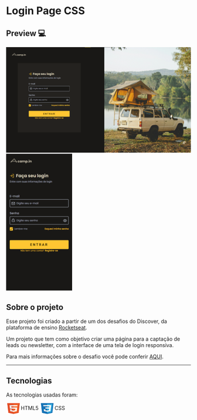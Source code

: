 # Login Page CSS
## Preview 💻

<div style="display: inline-block">
  <img src="./Preview/loginForm-DescktopLayout.png" width="670px"/>
  <img src="./Preview/loginForm-MobileLayout.png" width="180px"/>
</div>


## Sobre o projeto 

Esse projeto foi criado a partir de um dos desafios do Discover, da plataforma de ensino [Rocketseat](https://app.rocketseat.com.br/discover).

Um projeto que tem como objetivo criar uma página para a captação de leads ou newsletter, com a interface de uma tela de login responsiva.

Para mais informações sobre o desafio você pode conferir [AQUI](https://efficient-sloth-d85.notion.site/Desafio-Login-Form-CSS-a10caea5a183494e97eb9ce4f33536b3).

---

## Tecnologias 

As tecnologias usadas foram:
<div style="display: inline-block">
   <img align="center" alt="Luccas-HTML" height="30" width="40" src="https://raw.githubusercontent.com/devicons/devicon/master/icons/html5/html5-original.svg">HTML5
   <img align="center" alt="Luccas-CSS" height="30" width="40" src="https://raw.githubusercontent.com/devicons/devicon/master/icons/css3/css3-original.svg">CSS
 </div>



